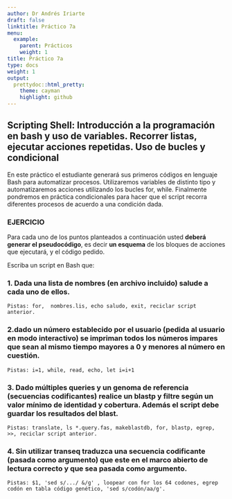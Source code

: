 ```yaml
---
author: Dr Andrés Iriarte
draft: false
linktitle: Práctico 7a
menu:
  example:
    parent: Prácticos
    weight: 1
title: Práctico 7a
type: docs
weight: 1
output:
  prettydoc::html_pretty:
    theme: cayman
    highlight: github
---
```


## Scripting Shell: Introducción a la programación en bash y uso de variables. Recorrer listas, ejecutar acciones repetidas. Uso de bucles y condicional

En este práctico el estudiante generará sus primeros códigos en lenguaje Bash para automatizar
procesos. Utilizaremos variables de distinto tipo y automatizaremos acciones utilizando los bucles for, while.
Finalmente pondremos en práctica condicionales para hacer que el script recorra diferentes procesos de
acuerdo a una condición dada.

### EJERCICIO

Para cada uno de los puntos planteados a continuación usted **deberá generar el pseudocódigo**, es decir **un esquema** de los bloques de acciones que ejecutará, y el código pedido.


Escriba un script en Bash que:

### 1. Dada una lista de nombres (en archivo incluido) salude a cada uno de ellos.

```{bash}
Pistas: for,  nombres.lis, echo saludo, exit, reciclar script anterior.
```

### 2.dado un número establecido por el usuario (pedida al usuario en modo interactivo) se impriman todos los números impares que sean al mismo tiempo mayores a 0 y menores al número en cuestión.

```{bash}
Pistas: i=1, while, read, echo, let i=i+1
```

### 3. Dado múltiples queries y un genoma de referencia (secuencias codificantes) realice un blastp y filtre según un valor mínimo de identidad y cobertura. Además el script debe guardar los resultados del blast.

```{bash}
Pistas: translate, ls *.query.fas, makeblastdb, for, blastp, egrep, >>, reciclar script anterior.
```

### 4. Sin utilizar transeq traduzca una secuencia codificante (pasada como argumento) que este en el marco abierto de lectura correcto y que sea pasada como argumento.

```{bash}
Pistas: $1, 'sed s/.../ &/g' , loopear con for los 64 codones, egrep codón en tabla código genético, 'sed s/codón/aa/g'.
```